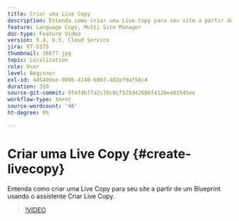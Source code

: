 ```yaml
---
title: Criar uma Live Copy
description: Entenda como criar uma Live Copy para seu site a partir de um Blueprint usando o assistente Criar Live Copy.
feature: Language Copy, Multi Site Manager
doc-type: Feature Video
version: 6.4, 6.5, Cloud Service
jira: KT-5375
thumbnail: 36677.jpg
topic: Localization
role: User
level: Beginner
exl-id: 44540dee-909b-4140-b007-402ef9af58c4
duration: 310
source-git-commit: 9fef4b77a2c70c8cf525d42686f4120e481945ee
workflow-type: tm+mt
source-wordcount: '46'
ht-degree: 0%

---
```


# Criar uma Live Copy {#create-livecopy}

Entenda como criar uma Live Copy para seu site a partir de um Blueprint usando o assistente Criar Live Copy.

>[!VIDEO](https://video.tv.adobe.com/v/36677?quality=12&learn=on)
